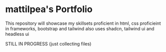 # mattilpea's Portfolio
This repository will showcase my skillsets 
proficient in html, css
proficieint in frameworks, bootstrap and tailwind
also uses shadcn, tailwind ui and headless ui

STILL IN PROGRESS (just collecting files)
